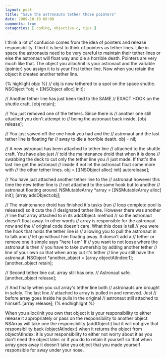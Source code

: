 ```yaml
--- 
layout: post
title: "Save the astronauts tether those pointers"
date: 2009-10-10 00:00
comments: true
catagories: [ coding, objective-c, tips ]
---
```

I think a lot of confusion comes from the idea of pointers and release 
responsibility. I find it is best to think of pointers as tether 
lines. Like in space the astronauts need to be very careful to 
maintain their tether lines or else the astronaut will float way and 
die a horrible death. Pointers are very much like that. The object you 
alloc/init is your astronaut and the variable (pointer) you assign it 
to is your first tether line. Now when you retain the object it 
created another tether line. 

{% highlight objc %}
// obj is now tethered to a spot on the space shuttle. 
NSObject *obj = [[NSObject alloc] init];
 
// Another tether line has just been tied to the SAME
// EXACT HOOK on the shuttle craft. 
[obj retain]; 

// You just removed one of the tethers. Since there is
// another one still attached you don't attempt to
// being the astronaut back inside. 
[obj release]; 

// You just sawed off the one hook you had and the
// astronaut and the last tether line is floating far
// away to die a horrible death. 
obj = nil; 

// A new astronaut has been attached to tether line
// attached to the shuttle craft. You have also just
// told the maintenance droid that when it is done
// swabbing the deck to cut only the tether line you
// just made. If that's the last line get the astronaut
// inside if not let the astronaut float some more with
// the other tether lines. 
obj = [[[NSObject alloc] init] autorelease]; 

// You have just attached another tether line to the
// astronaut however this time the new tether line is
// not attached to the same hook but to another
// astronaut floating around. 
NSMutableArray *array = [[NSMutableArray alloc] init]; 
[array addObject:obj]; 

// The maintenance droid has finished it's tasks (run
// loop complete pool is released) so it cuts the
// designated tether line. However there was another
// line that array attached to in its addObject: method
// so the astronaut doesn't float away. In other words
// array is responsible for the astronaut now and the
// original code doesn't care. What this does is tell
// you were the hook that holds the tether line is
// allowing you to pull the astronaut in to talk and
// let go without him floating away. It doesn't add a
// tether or remove one it simple says "here I am" If
// you want to not loose where the astronaut is then
// you have to take ownership by adding another tether
// line of your own so that when array cut it's tether
// line you still have the astronaut. 
NSObject *another_object = [array objectAtIndex:1]; 
[another_object retain]; 

// Second tether line cut. array still has one.
// Astronaut safe. 
[another_object release]; 

// And finally when you cut array's tether line both
// astronauts are brought in safely. The last line
// attached to array is pulled in and removed. Just
// before array goes inside he pulls in the original
// astronaut still attached to himself. 
[array release]; 
{% endhighlight %}

When you alloc/init you own that object it is your responsibility to 
either release it appropriately or pass on the responsibility to 
another object. NSArray will take one the responsibility (addObject:) 
but it will not give that responsibility back (objectAtIndex:) when it 
returns the object from objectAtIndex: it is your responsibility to 
either not worry about it as you don't need the object later. or if 
you do to retain it yourself so that when array goes away it doesn't 
take you object that you made yourself responsible for away under your 
nose. 
